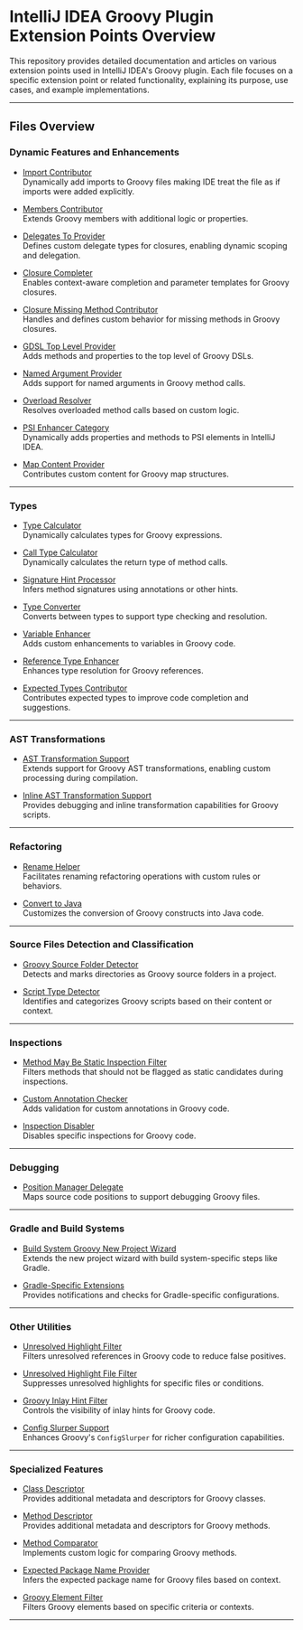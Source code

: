 # IntelliJ IDEA Groovy Plugin Extension Points Overview

This repository provides detailed documentation and articles on various extension points used in IntelliJ IDEA's Groovy plugin. Each file focuses on a specific extension point or related functionality, explaining its purpose, use cases, and example implementations.

---

## Files Overview

### Dynamic Features and Enhancements
- [Import Contributor](./extensionPoints/importContributor.md)  
  Dynamically add imports to Groovy files making IDE treat the file as if imports were added explicitly.

- [Members Contributor](./extensionPoints/membersContributor.md)  
  Extends Groovy members with additional logic or properties.

- [Delegates To Provider](./extensionPoints/delegatesToProvider.md)  
  Defines custom delegate types for closures, enabling dynamic scoping and delegation.

- [Closure Completer](./extensionPoints/closureCompleter.md)  
  Enables context-aware completion and parameter templates for Groovy closures.

- [Closure Missing Method Contributor](./extensionPoints/closureMissingMethodContributor.md)  
  Handles and defines custom behavior for missing methods in Groovy closures.

- [GDSL Top Level Provider](./extensionPoints/gdslTopLevelProvider.md)  
  Adds methods and properties to the top level of Groovy DSLs.

- [Named Argument Provider](./extensionPoints/namedArgumentProvider.md)  
  Adds support for named arguments in Groovy method calls.

- [Overload Resolver](./extensionPoints/overloadResolver.md)  
  Resolves overloaded method calls based on custom logic.

- [PSI Enhancer Category](./extensionPoints/psiEnhancerCategory.md)  
  Dynamically adds properties and methods to PSI elements in IntelliJ IDEA.

- [Map Content Provider](./extensionPoints/mapContentProvider.md)  
  Contributes custom content for Groovy map structures.

---

### Types

- [Type Calculator](./extensionPoints/typeCalculator.md)  
  Dynamically calculates types for Groovy expressions.

- [Call Type Calculator](./extensionPoints/callTypeCalculator.md)  
  Dynamically calculates the return type of method calls.

- [Signature Hint Processor](./extensionPoints/signatureHintProcessor.md)  
  Infers method signatures using annotations or other hints.  

- [Type Converter](./extensionPoints/typeConverter.md)  
  Converts between types to support type checking and resolution.

- [Variable Enhancer](./extensionPoints/variableEnhancer.md)  
  Adds custom enhancements to variables in Groovy code.

- [Reference Type Enhancer](./extensionPoints/referenceTypeEnhancer.md)  
  Enhances type resolution for Groovy references.

- [Expected Types Contributor](./extensionPoints/expectedTypesContributor.md)  
  Contributes expected types to improve code completion and suggestions.

---

### AST Transformations
- [AST Transformation Support](./extensionPoints/astTransformationSupport.md)  
  Extends support for Groovy AST transformations, enabling custom processing during compilation.

- [Inline AST Transformation Support](./extensionPoints/inlineASTTransformationSupport.md)  
  Provides debugging and inline transformation capabilities for Groovy scripts.

---

### Refactoring
- [Rename Helper](./extensionPoints/renameHelper.md)  
  Facilitates renaming refactoring operations with custom rules or behaviors.

- [Convert to Java](./extensionPoints/convertToJava.md)  
  Customizes the conversion of Groovy constructs into Java code.

---

### Source Files Detection and Classification
- [Groovy Source Folder Detector](./extensionPoints/groovySourceFolderDetector.md)  
  Detects and marks directories as Groovy source folders in a project.

- [Script Type Detector](./extensionPoints/scriptTypeDetector.md)  
  Identifies and categorizes Groovy scripts based on their content or context.

---


### Inspections

- [Method May Be Static Inspection Filter](./extensionPoints/methodMayBeStaticInspectionFilter.md)  
  Filters methods that should not be flagged as static candidates during inspections.

- [Custom Annotation Checker](./extensionPoints/customAnnotationChecker.md)  
  Adds validation for custom annotations in Groovy code.

- [Inspection Disabler](./extensionPoints/inspectionDisabler.md)  
  Disables specific inspections for Groovy code.

---

### Debugging
- [Position Manager Delegate](./extensionPoints/positionManagerDelegate.md)  
  Maps source code positions to support debugging Groovy files.

---

### Gradle and Build Systems
- [Build System Groovy New Project Wizard](./extensionPoints/buildSystemGroovyNewProjectWizard.md)  
  Extends the new project wizard with build system-specific steps like Gradle.

- [Gradle-Specific Extensions](./extensionPoints/groovyFrameworkConfigNotification.md)  
  Provides notifications and checks for Gradle-specific configurations.

---


### Other Utilities
- [Unresolved Highlight Filter](./extensionPoints/unresolvedHighlightFilter.md)  
  Filters unresolved references in Groovy code to reduce false positives.

- [Unresolved Highlight File Filter](./extensionPoints/unresolvedHighlightFileFilter.md)  
  Suppresses unresolved highlights for specific files or conditions.

- [Groovy Inlay Hint Filter](./extensionPoints/groovyInlayHintFilter.md)  
  Controls the visibility of inlay hints for Groovy code.

- [Config Slurper Support](./extensionPoints/configSlurperSupport.md)  
  Enhances Groovy's `ConfigSlurper` for richer configuration capabilities.

---

### Specialized Features
- [Class Descriptor](./extensionPoints/classDescriptor.md)  
  Provides additional metadata and descriptors for Groovy classes.

- [Method Descriptor](./extensionPoints/methodDescriptor.md)  
  Provides additional metadata and descriptors for Groovy methods.

- [Method Comparator](./extensionPoints/methodComparator.MD)  
  Implements custom logic for comparing Groovy methods.

- [Expected Package Name Provider](./extensionPoints/expectedPackageNameProvider.md)  
  Infers the expected package name for Groovy files based on context.

- [Groovy Element Filter](./extensionPoints/groovyElementFilter.md)  
  Filters Groovy elements based on specific criteria or contexts.

---

